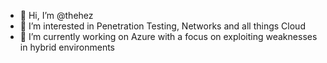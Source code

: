 - 👋 Hi, I’m @thehez
- 👀 I’m interested in Penetration Testing, Networks and all things Cloud
- 🌱 I’m currently working on Azure with a focus on exploiting weaknesses in hybrid environments

<!---
thehez/thehez is a ✨ special ✨ repository because its `README.md` (this file) appears on your GitHub profile.
You can click the Preview link to take a look at your changes.
--->
